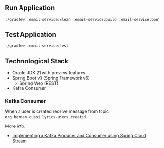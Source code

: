 ## Run Application

```bash
./gradlew :email-service:clean :email-service:build :email-service:bootRun
```

## Test Application

```bash
./gradlew :email-service:test
```

## Technological Stack

* Oracle JDK 21 with preview features
* Spring Boot v3 (Spring Framework v6)
  * Spring Web (REST)
* Kafka Consumer

### Kafka Consumer

When a user is created receive message from topic `org.hernan.cussi.lyrics-users.created`.

More info:
- [Implementing a Kafka Producer and Consumer using Spring Cloud Stream](https://medium.com/javarevisited/implementing-a-kafka-producer-and-consumer-using-spring-cloud-stream-d4b9a6a9eab1)
